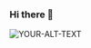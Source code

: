### Hi there 👋

<!--
**zaheerparacha/zaheerparacha** is a ✨ _special_ ✨ repository because its `README.md` (this file) appears on your GitHub profile.

Here are some ideas to get you started:

- 🔭 I’m currently working on various Projects
- 🌱 I’m currently learning Python
- 👯 I’m looking to collaborate on Data Engineering
- 💬 Ask me about Data Sciene, Python, ML, NLP
- 📫 How to reach me: https://www.linkedin.com/in/zaheer-paracha-88976419/
--><picture>
 <source media="(prefers-color-scheme: dark)" srcset="YOUR-DARKMODE-IMAGE">
 <source media="(prefers-color-scheme: light)" srcset="YOUR-LIGHTMODE-IMAGE">
 <img alt="YOUR-ALT-TEXT" src="YOUR-DEFAULT-IMAGE">
</picture>
